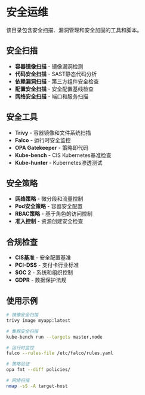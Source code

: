 # 安全运维

该目录包含安全扫描、漏洞管理和安全加固的工具和脚本。

## 安全扫描

- **容器镜像扫描** - 镜像漏洞检测
- **代码安全扫描** - SAST静态代码分析
- **依赖漏洞扫描** - 第三方组件安全检查
- **配置安全扫描** - 安全配置基线检查
- **网络安全扫描** - 端口和服务扫描

## 安全工具

- **Trivy** - 容器镜像和文件系统扫描
- **Falco** - 运行时安全监控
- **OPA Gatekeeper** - 策略即代码
- **Kube-bench** - CIS Kubernetes基准检查
- **Kube-hunter** - Kubernetes渗透测试

## 安全策略

- **网络策略** - 微分段和流量控制
- **Pod安全策略** - 容器安全配置
- **RBAC策略** - 基于角色的访问控制
- **准入控制** - 资源创建安全检查

## 合规检查

- **CIS基准** - 安全配置基准
- **PCI-DSS** - 支付卡行业标准
- **SOC 2** - 系统和组织控制
- **GDPR** - 数据保护法规

## 使用示例

```bash
# 镜像安全扫描
trivy image myapp:latest

# 集群安全扫描
kube-bench run --targets master,node

# 运行时监控
falco --rules-file /etc/falco/rules.yaml

# 策略验证
opa fmt --diff policies/

# 网络扫描
nmap -sS -A target-host
```